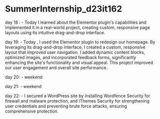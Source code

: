 # SummerInternship_d23it162

day 18 : - Today I learned about the Elementor plugin's capabilities and implemented it in a real-world project, creating          custom, responsive page layouts using its intuitive drag-and-drop interface.

day 19:  - Today , I used the Elementor plugin to redesign our homepage. By leveraging its drag-and-drop interface, I              created a custom, responsive layout that improved user navigation. I added dynamic content blocks, 
         optimized images, and incorporated feedback forms, significantly enhancing the site's functionality and visual            appeal. This project improved our user engagement and overall site performance.

day 20: - weekend 

day 21: - weekend 

day 22: - I secured a WordPress site by installing Wordfence Security for firewall and malware protection, and iThemes            Security for strengthening user credentials and preventing brute force attacks, ensuring comprehensive protection.
         
